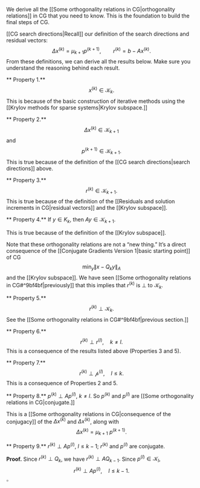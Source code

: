 We derive all the [[Some orthogonality relations in CG|orthogonality relations]] in CG that you need to know. This is the foundation to build the final steps of CG.

[[CG search directions|Recall]] our definition of the search directions and residual vectors:
$$
\Delta x^{(k)} = \mu_{k+1} p^{(k+1)}, \qquad
r^{(k)} = b - A x^{(k)}.
$$
From these definitions, we can derive all the results below. Make sure you understand the reasoning behind each result.

** Property 1.**
$$
x^{(k)} \in \mathcal K_k.
$$
This is because of the basic construction of iterative methods using the [[Krylov methods for sparse systems|Krylov subspace.]]

** Property 2.**
$$
\Delta x^{(k)} \in \mathcal K_{k+1}
$$ 
and
$$
p^{(k+1)} \in \mathcal K_{k+1}.
$$
This is true because of the definition of the [[CG search directions|search directions]] above.

** Property 3.**
$$
r^{(k)} \in \mathcal K_{k+1}.
$$
This is true because of the definition of the [[Residuals and solution increments in CG|residual vectors]] and the [[Krylov subspace]].

** Property 4.**
If $y \in K_k$, then $Ay \in \mathcal K_{k+1}.$

This is true because of the definition of the [[Krylov subspace]].

Note that these orthogonality relations are not a “new thing.” It’s a direct consequence of the [[Conjugate Gradients Version 1|basic starting point]] of CG
$$
\min_{y} \| x - Q_k y \|_A
$$
and the [[Krylov subspace]]. We have seen [[Some orthogonality relations in CG#^9bf4bf|previously]] that this implies that $r^{(k)}$ is $\perp$ to $\mathcal K_k.$

** Property 5.**
$$
r^{(k)} \perp \mathcal K_k.
$$
See the [[Some orthogonality relations in CG#^9bf4bf|previous section.]]

** Property 6.**
$$
r^{(k)} \perp r^{(l)}, \quad k \neq l.
$$
This is a consequence of the results listed above (Properties 3 and 5).

** Property 7.**
$$
r^{(k)} \perp \mathcal p^{(l)}, \quad l \le k.
$$
This is a consequence of Properties 2 and 5.

** Property 8.**
$p^{(k)} \perp A p^{(l)},$ $k \neq l.$ So $p^{(k)}$ and $p^{(l)}$ are [[Some orthogonality relations in CG|conjugate.]]

This is a [[Some orthogonality relations in CG|consequence of the conjugacy]] of the $\Delta x^{(k)}$ and $\Delta x^{(k)}$, along with 
$$
\Delta x^{(k)} = \mu_{k+1} \: p^{(k+1)}.
$$

** Property 9.**
$r^{(k)} \perp A p^{(l)},$ $l \le k-1;$ $r^{(k)}$ and $p^{(l)}$ are conjugate.

**Proof.**
Since $r^{(k)} \perp Q_k$, we have $r^{(k)} \perp A Q_{k-1}.$ Since $p^{(l)} \in \mathcal K_l,$
$$
r^{(k)} \perp Ap^{(l)}, \quad l \le k-1.
$$
$\square$